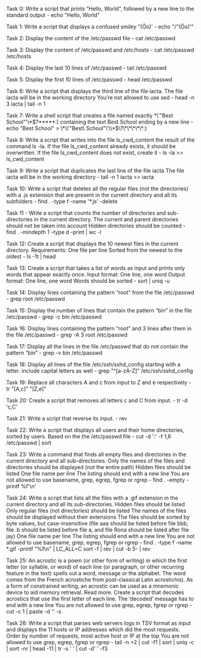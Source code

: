 Task 0: Write a script that prints “Hello, World”, followed by a new line to the standard output - echo "Hello, World"

Task 1: Write a script that displays a confused smiley "(Ôo)' - echo "/"(Ôo)'"

Task 2: Display the content of the /etc/passwd file - cat /etc/passwd

Task 3: Display the content of /etc/passwd and /etc/hosts - cat /etc/passwd /etc/hosts

Task 4: Display the last 10 lines of /etc/passwd - tail /etc/passwd

Task 5: Display the first 10 lines of /etc/passwd - head /etc/passwd

Task 6: Write a script that displays the third line of the file iacta.
The file iacta will be in the working directory
You’re not allowed to use sed - head -n 3 iacta | tail -n 1

Task 7: Write a shell script that creates a file named exactly \*\\'"Best School"\'\\*$\?\*\*\*\*\*:) containing the text Best School ending by a new line - echo "Best School" > \\\*\\\\\'\"Best\ School\"\\\'\\\\\*\$\\\?\\\*\\\*\\\*\\\*\\\*\:\)

Task 8: Write a script that writes into the file ls_cwd_content the result of the command ls -la. If the file ls_cwd_content already exists, it should be overwritten. If the file ls_cwd_content does not exist, create it - ls -la >> ls_cwd_content

Task 9: Write a script that duplicates the last line of the file iacta
The file iacta will be in the working directory - tail -n 1 iacta >> iacta

Task 10: Write a script that deletes all the regular files (not the directories) with a .js extension that are present in the current directory and all its subfolders - find . -type f -name '*.js' -delete

Task 11 - Write a script that counts the number of directories and sub-directories in the current directory.
The current and parent directories should not be taken into account
Hidden directories should be counted - find . -mindepth 1 -type d -print | wc -l

Task 12: Create a script that displays the 10 newest files in the current directory.
Requirements:
One file per line
Sorted from the newest to the oldest - ls -1t | head

Task 13: Create a script that takes a list of words as input and prints only words that appear exactly once.
Input format: One line, one word
Output format: One line, one word
Words should be sorted - sort | uniq -u

Task 14: Display lines containing the pattern “root” from the file /etc/passwd - grep root /etc/passwd

Task 15: Display the number of lines that contain the pattern “bin” in the file /etc/passwd - grep -c bin /etc/passwd

Task 16: Display lines containing the pattern “root” and 3 lines after them in the file /etc/passwd - grep -A 3 root /etc/passwd

Task 17: Display all the lines in the file /etc/passwd that do not contain the pattern “bin” - grep -v bin /etc/passwd

Task 18: Display all lines of the file /etc/ssh/sshd_config starting with a letter.
include capital letters as well - grep "^[a-zA-Z]" /etc/ssh/sshd_config

Task 19: Replace all characters A and c from input to Z and e respectively - tr "[A,c]" "[Z,e]"

Task 20: Create a script that removes all letters c and C from input. - tr -d 'c,C'

Task 21: Write a script that reverse its input. - rev

Task 22: Write a script that displays all users and their home directories, sorted by users.
Based on the the /etc/passwd file - cut -d ':' -f 1,6 /etc/passwd | sort

Task 23: Write a command that finds all empty files and directories in the current directory and all sub-directories.
Only the names of the files and directories should be displayed (not the entire path)
Hidden files should be listed
One file name per line
The listing should end with a new line
You are not allowed to use basename, grep, egrep, fgrep or rgrep - find . -empty -printf %f'\n'

Task 24: Write a script that lists all the files with a .gif extension in the current directory and all its sub-directories.
Hidden files should be listed
Only regular files (not directories) should be listed
The names of the files should be displayed without their extensions
The files should be sorted by byte values, but case-insensitive (file aaa should be listed before file bbb, file .b should be listed before file a, and file Rona should be listed after file jay)
One file name per line
The listing should end with a new line
You are not allowed to use basename, grep, egrep, fgrep or rgrep - find . -type f -name \*.gif -printf "%f\n" | LC_ALL=C sort -f | rev | cut -b 5- | rev

Task 25: An acrostic is a poem (or other form of writing) in which the first letter (or syllable, or word) of each line (or paragraph, or other recurring feature in the text) spells out a word, message or the alphabet. The word comes from the French acrostiche from post-classical Latin acrostichis). As a form of constrained writing, an acrostic can be used as a mnemonic device to aid memory retrieval. Read more.
Create a script that decodes acrostics that use the first letter of each line.
The ‘decoded’ message has to end with a new line
You are not allowed to use grep, egrep, fgrep or rgrep - cut -c 1 | paste -d '' -s

Task 26: Write a script that parses web servers logs in TSV format as input and displays the 11 hosts or IP addresses which did the most requests.
Order by number of requests, most active host or IP at the top
You are not allowed to use grep, egrep, fgrep or rgrep - tail -n +2 | cut -f1 | sort | uniq -c | sort -nr | head -11 | tr -s ' ' | cut -d' ' -f3
